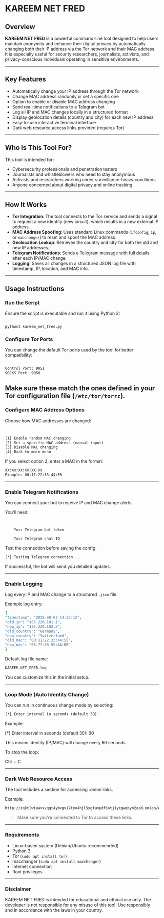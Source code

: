 # KAREEM NET FRED

## Overview

**KAREEM NET FRED** is a powerful command-line tool designed to help users maintain anonymity and enhance their digital privacy by automatically changing both their IP address via the Tor network and their MAC address. It is especially useful for security researchers, journalists, activists, and privacy-conscious individuals operating in sensitive environments.

---

## Key Features

- Automatically change your IP address through the Tor network  
- Change MAC address randomly or set a specific one  
- Option to enable or disable MAC address changing  
- Send real-time notifications to a Telegram bot  
- Log all IP and MAC changes locally in a structured format  
- Display geolocation details (country and city) for each new IP address  
- Easy-to-use interactive terminal interface  
- Dark web resource access links provided (requires Tor)  

---

## Who Is This Tool For?

This tool is intended for:

- Cybersecurity professionals and penetration testers  
- Journalists and whistleblowers who need to stay anonymous  
- Activists and researchers working under surveillance-heavy conditions  
- Anyone concerned about digital privacy and online tracking  

---

## How It Works

- **Tor Integration**: The tool connects to the Tor service and sends a signal to request a new identity (new circuit), which results in a new external IP address.  
- **MAC Address Spoofing**: Uses standard Linux commands (`ifconfig`, `ip`, or `macchanger`) to reset and spoof the MAC address.  
- **Geolocation Lookup**: Retrieves the country and city for both the old and new IP addresses.  
- **Telegram Notifications**: Sends a Telegram message with full details after each IP/MAC change.  
- **Logging**: Saves all changes in a structured JSON log file with timestamp, IP, location, and MAC info.  

---

## Usage Instructions

### Run the Script

Ensure the script is executable and run it using Python 3:

```bash

python3 kareem_net_fred.py
```

### Configure Tor Ports

You can change the default Tor ports used by the tool for better compatibility:
```bash

Control Port: 9051
SOCKS Port: 9050
```


Make sure these match the ones defined in your Tor configuration file (`/etc/tor/torrc`).
---

### Configure MAC Address Options

Choose how MAC addresses are changed:

```bash


[1] Enable random MAC changing
[2] Set a specific MAC address (manual input)
[3] Disable MAC changing
[4] Back to main menu
```



If you select option 2, enter a MAC in the format:

```bash
XX:XX:XX:XX:XX:XX
Example: 00:11:22:33:44:55

```



---

### Enable Telegram Notifications

You can connect your bot to receive IP and MAC change alerts.

You'll need:

```bash


    Your Telegram bot token

    Your Telegram chat ID
```



Test the connection before saving the config:

```bash
[*] Testing Telegram connection...

```



If successful, the bot will send you detailed updates.

---

### Enable Logging

Log every IP and MAC change to a structured `.json` file.

Example log entry:

```bash
{
"timestamp": "2025-08-03 14:32:12",
"old_ip": "185.220.101.1",
"new_ip": "185.220.102.5",
"old_country": "Germany",
"new_country": "Switzerland",
"old_mac": "00:11:22:33:44:55",
"new_mac": "66:77:88:99:AA:BB"
}
```


Default log file name:
```bash
KAREEM_NET_FRED.log
```


You can customize this in the initial setup.

---

### Loop Mode (Auto Identity Change)

You can run in continuous change mode by selecting:

```bash
[*] Enter interval in seconds (default 30):
```



Example:

[*] Enter interval in seconds (default 30): 60

This means identity (IP/MAC) will change every 60 seconds.

To stop the loop:


Ctrl + C

---

### Dark Web Resource Access

The tool includes a section for accessing .onion links.

Example:

```bash
http://zqktlwiuavvvqqt4ybvgvi7tyo4hjl5xgfuvpdf6otjiycgwqbym2qad.onion/wiki/index.php/Main_Page
```



> Make sure you're connected to Tor to access these links.

---

### Requirements

- Linux-based system (Debian/Ubuntu recommended)  
- Python 3  
- Tor (`sudo apt install tor`)  
- macchanger (`sudo apt install macchanger`)  
- Internet connection  
- Root privileges  

---

### Disclaimer



KAREEM NET FRED is intended for educational and ethical use only.
The developer is not responsible for any misuse of this tool.
Use responsibly and in accordance with the laws in your country.



